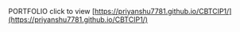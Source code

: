 PORTFOLIO click to view [https://priyanshu7781.github.io/CBTCIP1/](https://priyanshu7781.github.io/CBTCIP1/)